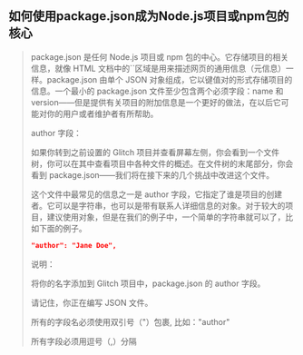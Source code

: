 ## 如何使用package.json成为Node.js项目或npm包的核心

> package.json 是任何 Node.js 项目或 npm 包的中心。它存储项目的相关信息，就像 HTML 文档中的``区域是用来描述网页的通用信息（元信息）一样。package.json 由单个 JSON 对象组成，它以键值对的形式存储项目的信息。一个最小的 package.json 文件至少包含两个必须字段：name 和 version——但是提供有关项目的附加信息是一个更好的做法，在以后它可能对你的用户或者维护者有所帮助。
>
> author 字段：
>
> 如果你转到之前设置的 Glitch 项目并查看屏幕左侧，你会看到一个文件树，你可以在其中查看项目中各种文件的概述。在文件树的末尾部分，你会看到 package.json——我们将在接下来的几个挑战中改进这个文件。
>
> 这个文件中最常见的信息之一是 author 字段，它指定了谁是项目的创建者。它可以是字符串，也可以是带有联系人详细信息的对象。对于较大的项目，建议使用对象，但是在我们的例子中，一个简单的字符串就可以了，比如下面的例子。
>
> ```json
> "author": "Jane Doe",
> ```
>
> 说明：
>
> 将你的名字添加到 Glitch 项目中，package.json 的 author 字段。
>
> 请记住，你正在编写 JSON 文件。
>
> 所有的字段名必须使用双引号（"）包裹, 比如："author"
>
> 所有字段必须用逗号（,）分隔
